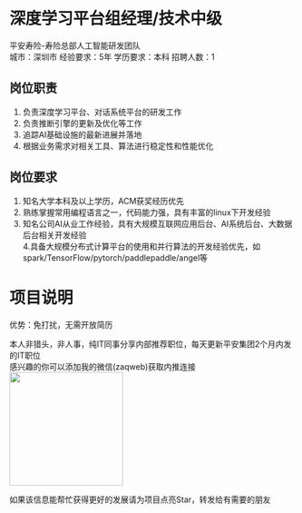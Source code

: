 # 深度学习平台组经理/技术中级
平安寿险-寿险总部人工智能研发团队  
城市：深圳市 经验要求：5年 学历要求：本科  招聘人数：1

## 岗位职责
1. 负责深度学习平台、对话系统平台的研发工作   
2. 负责推断引擎的更新及优化等工作   
3. 追踪AI基础设施的最新进展并落地   
4. 根据业务需求对相关工具、算法进行稳定性和性能优化

## 岗位要求
1. 知名大学本科及以上学历，ACM获奖经历优先   
2. 熟练掌握常用编程语言之一，代码能力强，具有丰富的linux下开发经验   
3. 知名公司AI从业工作经验，具有大规模互联网应用后台、AI系统后台、大数据后台相关开发经验   
4.具备大规模分布式计算平台的使用和并行算法的开发经验优先，如spark/TensorFlow/pytorch/paddlepaddle/angel等

# 项目说明

优势：免打扰，无需开放简历

本人非猎头，非人事，纯IT同事分享内部推荐职位，每天更新平安集团2个月内发的IT职位  
感兴趣的你可以添加我的微信(zaqweb)获取内推连接  
<img src="https://github.com/zaqweb/PA-IT-JOBS/blob/master/WechatICode.jpeg"  height="200" width="200">

如果该信息能帮忙获得更好的发展请为项目点亮Star，转发给有需要的朋友




